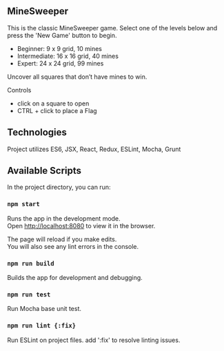 ## MineSweeper
This is the classic MineSweeper game. Select one of the levels below and press the 'New Game' button to begin.
- Beginner:     9 x 9 grid,   10 mines
- Intermediate: 16 x 16 grid, 40 mines
- Expert:       24 x 24 grid, 99 mines
  
Uncover all squares that don’t have mines to win.

Controls
- click on a square to open
- CTRL + click to place a Flag


## Technologies

Project utilizes ES6, JSX, React, Redux, ESLint, Mocha, Grunt


## Available Scripts

In the project directory, you can run:

### `npm start`

Runs the app in the development mode.<br>
Open [http://localhost:8080](http://localhost:8080) to view it in the browser.

The page will reload if you make edits.<br>
You will also see any lint errors in the console.

### `npm run build`

Builds the app for development and debugging.<br>


### `npm run test`

Run Mocha base unit test.<br>


### `npm run lint {:fix}`

Run  ESLint on project files.  add ':fix' to resolve linting issues.<br>
